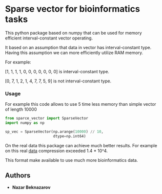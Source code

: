 # Sparse vector for bioinformatics tasks

This python package based on numpy that can be used for memory efficient interval-constant vector operating.

It based on an assumption that data in vector has interval-constant type. 
Having this assumption we can more efficiently utilize RAM memory.

For example:

[1, 1, 1, 1, 0, 0, 0, 0, 0, 0, 0] is interval-constant type.

[0, 7, 1, 2, 1, 4, 7, 7, 5, 9] is not interval-constant type.


### Usage

For example this code allows to use 5 time less memory than simple vector of length 10000

```python
from sparce_vector import SparseVector
import numpy as np

sp_vec = SparseVector(np.arange(10000) // 10, 
                      dtype=np.int64)
```


On the real data this package can achieve much better results. 
For example on this real [data](http://dbarchive.biosciencedbc.jp/kyushu-u/hg19/assembled/Pol.Prs.50.AllAg.AllCell.bed)
compression exceeded 1.4 * 10^4.

This format make available to use much more bioinformatics data.

## Authors

* **Nazar Beknazarov**